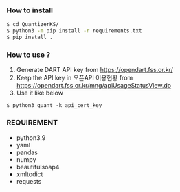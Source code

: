 ### How to install
```bash 
$ cd QuantizerKS/
$ python3 -m pip install -r requirements.txt
$ pip install .
```

### How to use ?
1. Generate DART API key from https://opendart.fss.or.kr/
2. Keep the API key in 오픈API 이용현황 from https://opendart.fss.or.kr/mng/apiUsageStatusView.do
3. Use it like below
```
$ python3 quant -k api_cert_key
```

### REQUIREMENT
- python3.9
- yaml
- pandas
- numpy
- beautifulsoap4
- xmltodict 
- requests 
